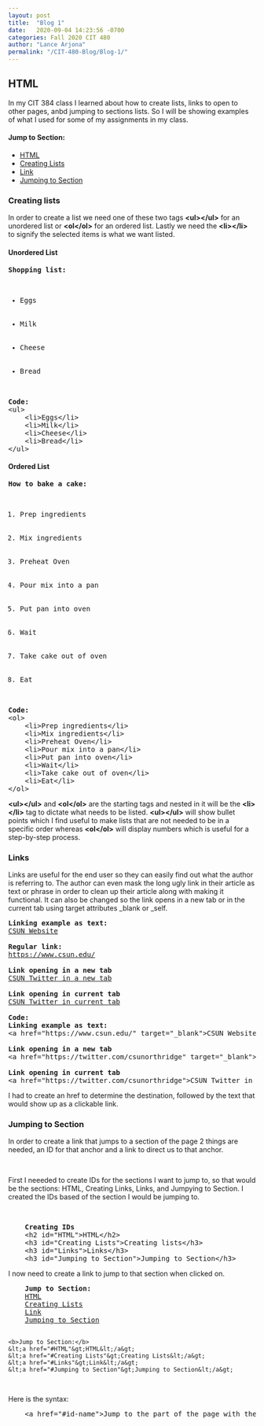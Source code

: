 ```yaml
---
layout: post
title:  "Blog 1"
date:   2020-09-04 14:23:56 -0700
categories: Fall 2020 CIT 480
author: "Lance Arjona"
permalink: "/CIT-480-Blog/Blog-1/"
---
```

<h2 id="HTML">HTML</h2>
<p>In my CIT 384 class I learned about how to create lists, links to open to other pages, anbd jumping to sections lists. So I will be showing examples of what I used for some of my assignments in my class.</p>

<h4>Jump to Section:</h4>
<ul>
    <li><a href="#HTML">HTML</a></li>
    <li><a href="#Creating Lists">Creating Lists</a></li>
    <li><a href="#Links">Link</a></li>
    <li><a href="#Jumping to Section">Jumping to Section</a></li>
</ul>


<h3 id="Creating Lists">Creating lists</h3>
<p>In order to create a list we need one of these two tags <b>&lt;ul&gt;&lt;/ul&gt;</b> for an unordered list  or <b>&lt;ol&lt;/ol&gt;</b> for an ordered list. Lastly we need the <b>&lt;li&gt;&lt;/li&gt;</b> to signify the selected items is what we want listed.</p>

<h4><b>Unordered List</b></h4>
<pre>
<b>Shopping list:</b>
<ul>
    <li>Eggs</li>
    <li>Milk</li>
    <li>Cheese</li>
    <li>Bread</li>
</ul>
<b>Code:</b>
&lt;ul&gt;
    &lt;li&gt;Eggs&lt;/li&gt;
    &lt;li&gt;Milk&lt;/li&gt;
    &lt;li&gt;Cheese&lt;/li&gt;
    &lt;li&gt;Bread&lt;/li&gt;
&lt;/ul&gt;
</pre>


<h4><b>Ordered List</b></h4>
<pre>
<b>How to bake a cake:</b>
<ol>
    <li>Prep ingredients</li>
    <li>Mix ingredients</li>
    <li>Preheat Oven</li>
    <li>Pour mix into a pan</li>
    <li>Put pan into oven</li>
    <li>Wait</li>
    <li>Take cake out of oven</li>
    <li>Eat</li>
</ol>
<b>Code:</b>
&lt;ol&gt;
    &lt;li&gt;Prep ingredients&lt;/li&gt;
    &lt;li&gt;Mix ingredients&lt;/li&gt;
    &lt;li&gt;Preheat Oven&lt;/li&gt;
    &lt;li&gt;Pour mix into a pan&lt;/li&gt;
    &lt;li&gt;Put pan into oven&lt;/li&gt;
    &lt;li&gt;Wait&lt;/li&gt;
    &lt;li&gt;Take cake out of oven&lt;/li&gt;
    &lt;li&gt;Eat&lt;/li&gt;
&lt;/ol&gt;
</pre>

<p><b>&lt;ul&gt;&lt;/ul&gt;</b> and <b>&lt;ol&lt;/ol&gt;</b> are the starting tags and nested in it will be the <b>&lt;li&gt;&lt;/li&gt;</b> tag to dictate what needs to be listed. <b>&lt;ul&gt;&lt;/ul&gt;</b> will show bullet points which I find useful to make lists that are not needed to be in a specific order whereas <b>&lt;ol&lt;/ol&gt;</b> will display numbers which is useful for a step-by-step process.</p>

<h3 id="Links">Links</h3>
<p>Links are useful for the end user so they can easily find out what the author is referring to. The author can even mask the long ugly link in their article as text or phrase in order to clean up their article along with making it functional. It can also be changed so the link opens in a new tab or in the current tab using target attributes _blank or _self.</p>

<pre>
<b>Linking example as text:</b>
<a href="https://www.csun.edu/" target="_blank">CSUN Website</a>

<b>Regular link:</b>
<a href="https://www.csun.edu/" target="_blank">https://www.csun.edu/</a>

<b>Link opening in a new tab</b>
<a href="https://twitter.com/csunorthridge" target="_blank">CSUN Twitter in a new tab</a>

<b>Link opening in current tab</b>
<a href="https://twitter.com/csunorthridge">CSUN Twitter in current tab</a>

<b>Code:</b>
<b>Linking example as text:</b>
&lt;a href="https://www.csun.edu/" target="_blank"&gt;CSUN Website&lt;/a&gt;

<b>Link opening in a new tab</b>
&lt;a href="https://twitter.com/csunorthridge" target="_blank"&gt;CSUN Twitter in a new tab&lt;/a&gt;

<b>Link opening in current tab</b>
&lt;a href="https://twitter.com/csunorthridge"&gt;CSUN Twitter in current tab&lt;/a&gt;
</pre>
<p>I had to create an href to determine the destination, followed by the text that would show up as a clickable link.</p>



<h3 id="Jumping to Section">Jumping to Section</h3>
<p>In order to create a link that jumps to a section of the page 2 things are needed, an ID for that anchor and a link to direct us to that anchor.</p><br>
<p>First I neeeded to create IDs for the sections I want to jump to, so that would be the sections: HTML, Creating Links, Links, and Jumpying to Section. I created the IDs based of the section I would be jumping to.</p><br>
<pre>
    <b>Creating IDs </b>
    &lt;h2 id="HTML"&gt;HTML&lt;/h2&gt;
    &lt;h3 id="Creating Lists"&gt;Creating lists&lt;/h3&gt;
    &lt;h3 id="Links"&gt;Links&lt;/h3&gt;
    &lt;h3 id="Jumping to Section"&gt;Jumping to Section&lt;/h3&gt;
</pre>


<p>I now need to create a link to jump to that section when clicked on.</p>
<pre>
    <b>Jump to Section:</b>
    <a href="#HTML">HTML</a>
    <a href="#Creating Lists">Creating Lists</a>
    <a href="#Links">Link</a>
    <a href="#Jumping to Section">Jumping to Section</a>

    <b>Jump to Section:</b>
    &lt;a href="#HTML"&gt;HTML&lt;/a&gt;
    &lt;a href="#Creating Lists"&gt;Creating Lists&lt;/a&gt;
    &lt;a href="#Links"&gt;Link&lt;/a&gt;
    &lt;a href="#Jumping to Section"&gt;Jumping to Section&lt;/a&gt;
</pre>

<p>Here is the syntax:</p>
<pre>
    &lt;a href="#id-name"&gt;Jump to the part of the page with the “id-name”&lt;/a&gt;
</pre>
